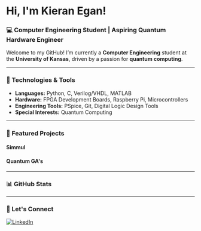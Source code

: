 # Hi, I'm Kieran Egan!

### 💻 Computer Engineering Student | Aspiring Quantum Hardware Engineer

Welcome to my GitHub! I’m currently a **Computer Engineering** student at the **University of Kansas**, driven by a passion for **quantum computing**.

---

### 🔧 Technologies & Tools
- **Languages:** Python, C, Verilog/VHDL, MATLAB
- **Hardware:** FPGA Development Boards, Raspberry Pi, Microcontrollers
- **Engineering Tools:** PSpice, Git, Digital Logic Design Tools
- **Special Interests:** Quantum Computing

---

### 🚀 Featured Projects
#### **Simmul**  

#### **Quantum GA's**  


---

### 📊 GitHub Stats

---

### 🤝 Let's Connect
[![LinkedIn](https://img.shields.io/badge/LinkedIn-0e76a8?style=for-the-badge&logo=LinkedIn&logoColor=white)](https://www.linkedin.com/in/kieran-fo-egan/)  
